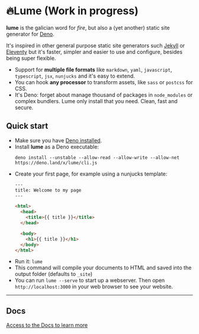 # 🔥Lume (Work in progress)

**lume** is the galician word for *fire*, but also a (yet another) static site generator for [Deno](https://deno.land/).

It's inspired in other general purpose static site generators such [Jekyll](https://jekyllrb.com/) or [Eleventy](https://www.11ty.dev/) but it's faster, simpler and easier to use and configure, besides being super flexible.

- Support for **multiple file formats** like `markdown`, `yaml`, `javascript`, `typescript`, `jsx`, `nunjucks` and it's easy to extend.
- You can hook **any processor** to transform assets, like `sass` or `postcss` for CSS.
- It's Deno: forget about manage thousand of packages in `node_modules` or complex bundlers. Lume only install that you need. Clean, fast and secure.

## Quick start

- Make sure you have [Deno installed](https://deno.land/#installation).
- Install **lume** as a Deno executable:
  ```
  deno install --unstable --allow-read --allow-write --allow-net https://deno.land/x/lume/cli.js
  ```
- Create your first page, for example using a nunjucks template:
  ```html
  ---
  title: Welcome to my page
  ---

  <html>
    <head>
      <title>{{ title }}</title>
    </head>

    <body>
      <h1>{{ title }}</h1>
    </body>
  </html>
  ```
- Run it: `lume`
- This command will compile your documents to HTML and saved into the output folder (defaults to `_site`)
- You can run `lume --serve` to start up a webserver. Then open `http://localhost:3000` in your web browser to see your website.

---

## Docs

[Access to the Docs to learn more](https://oscarotero.github.io/lume/)
